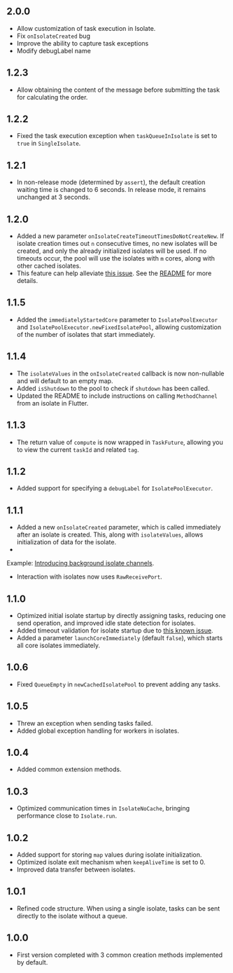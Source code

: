 ## 2.0.0

* Allow customization of task execution in Isolate.
* Fix `onIsolateCreated` bug
* Improve the ability to capture task exceptions
* Modify debugLabel name

## 1.2.3

* Allow obtaining the content of the message before submitting the task for calculating the order.

## 1.2.2

* Fixed the task execution exception when `taskQueueInIsolate` is set to `true` in `SingleIsolate`.

## 1.2.1

* In non-release mode (determined by `assert`), the default creation waiting time is changed to 6
  seconds. In release mode, it remains unchanged at 3 seconds.

## 1.2.0

* Added a new parameter `onIsolateCreateTimeoutTimesDoNotCreateNew`. If isolate creation times
  out `n` consecutive times, no new isolates will be created, and only the already initialized
  isolates will be used. If no timeouts occur, the pool will use the isolates with `m` cores, along
  with other cached isolates.
* This feature can help alleviate [this issue](https://github.com/flutter/flutter/issues/132731).
  See the [README](https://github.com/aymtools/isolate_pool_executor/blob/master/README.md) for more
  details.

## 1.1.5

* Added the `immediatelyStartedCore` parameter to `IsolatePoolExecutor`
  and `IsolatePoolExecutor.newFixedIsolatePool`, allowing customization of the number of isolates
  that start immediately.

## 1.1.4

* The `isolateValues` in the `onIsolateCreated` callback is now non-nullable and will default to an
  empty map.
* Added `isShutdown` to the pool to check if `shutdown` has been called.
* Updated the README to include instructions on calling `MethodChannel` from an isolate in Flutter.

## 1.1.3

* The return value of `compute` is now wrapped in `TaskFuture`, allowing you to view the
  current `taskId` and related `tag`.

## 1.1.2

* Added support for specifying a `debugLabel` for `IsolatePoolExecutor`.

## 1.1.1

* Added a new `onIsolateCreated` parameter, which is called immediately after an isolate is created.
  This, along with `isolateValues`, allows initialization of data for the isolate.
*

Example: [Introducing background isolate channels](https://medium.com/flutter/introducing-background-isolate-channels-7a299609cad8).

* Interaction with isolates now uses `RawReceivePort`.

## 1.1.0

* Optimized initial isolate startup by directly assigning tasks, reducing one send operation, and
  improved idle state detection for isolates.
* Added timeout validation for isolate startup due
  to [this known issue](https://github.com/flutter/flutter/issues/132731).
* Added a parameter `launchCoreImmediately` (default `false`), which starts all core isolates
  immediately.

## 1.0.6

* Fixed `QueueEmpty` in `newCachedIsolatePool` to prevent adding any tasks.

## 1.0.5

* Threw an exception when sending tasks failed.
* Added global exception handling for workers in isolates.

## 1.0.4

* Added common extension methods.

## 1.0.3

* Optimized communication times in `IsolateNoCache`, bringing performance close to `Isolate.run`.

## 1.0.2

* Added support for storing `map` values during isolate initialization.
* Optimized isolate exit mechanism when `keepAliveTime` is set to 0.
* Improved data transfer between isolates.

## 1.0.1

* Refined code structure. When using a single isolate, tasks can be sent directly to the isolate
  without a queue.

## 1.0.0

* First version completed with 3 common creation methods implemented by default.
